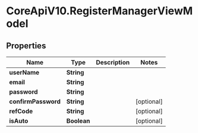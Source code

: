 # CoreApiV10.RegisterManagerViewModel

## Properties
Name | Type | Description | Notes
------------ | ------------- | ------------- | -------------
**userName** | **String** |  | 
**email** | **String** |  | 
**password** | **String** |  | 
**confirmPassword** | **String** |  | [optional] 
**refCode** | **String** |  | [optional] 
**isAuto** | **Boolean** |  | [optional] 


